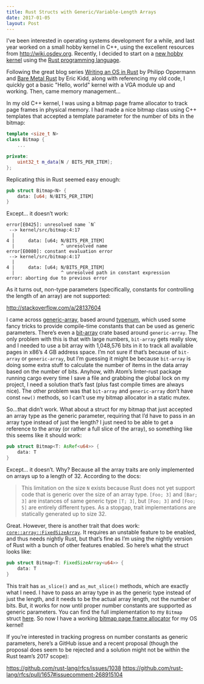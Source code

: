 ```yaml
---
title: Rust Structs with Generic/Variable-Length Arrays
date: 2017-01-05
layout: Post
---
```


I’ve been interested in operating systems development for a while, and last year worked on a small hobby kernel in C++, using the excellent resources from http://wiki.osdev.org. Recently, I decided to start on a [new hobby kernel](https://github.com/iBeliever/osdev) using the [Rust programming language](https://github.com/iBeliever/osdev).

Following the great blog series [Writing an OS in Rust](http://os.phil-opp.com/) by Philipp Oppermann and [Bare Metal Rust](http://www.randomhacks.net/bare-metal-rust/) by Eric Kidd, along with referencing my old code, I quickly got a basic "Hello, world" kernel with a VGA module up and working. Then, came memory management...

In my old C++ kernel, I was using a bitmap page frame allocator to track page frames in physical memory. I had made a nice bitmap class using C++ templates that accepted a template parameter for the number of bits in the bitmap:

``` cpp
template <size_t N>
class Bitmap {
    ...

private:
    uint32_t m_data[N / BITS_PER_ITEM];
};
```

Replicating this in Rust seemed easy enough:

``` rust
pub struct Bitmap<N> {
    data: [u64; N/BITS_PER_ITEM]
}
```

Except... it doesn’t work:

```
error[E0425]: unresolved name `N`
 --> kernel/src/bitmap:4:17
  |
4 |     data: [u64; N/BITS_PER_ITEM]
  |                 ^ unresolved name
error[E0080]: constant evaluation error
 --> kernel/src/bitmap:4:17
  |
4 |     data: [u64; N/BITS_PER_ITEM]
  |                 ^ unresolved path in constant expression
error: aborting due to previous error
```

As it turns out, non-type parameters (specifically, constants for controlling the length of an array) are not supported:

http://stackoverflow.com/a/28137604

I came across [generic-array](https://github.com/fizyk20/generic-array), based around [typenum](https://github.com/paholg/typenum), which used some fancy tricks to provide compile-time constants that can be used as generic parameters. There’s even a [bit-array](https://crates.io/crates/bit-array) crate based around `generic-array`. The only problem with this is that with large numbers, `bit-array` gets really slow, and I needed to use a bit array with 1,048,576 bits in it to track all available pages in x86’s 4 GB address space. I’m not sure if that’s because of `bit-array` or `generic-array`, but I’m guessing it might be because `bit-array` is doing some extra stuff to calculate the number of items in the data array based on the number of bits. Anyhow, with Atom’s linter-rust package running cargo every time I save a file and grabbing the global lock on my project, I need a solution that’s fast (plus fast compile times are always nice). The other problem was that `bit-array` and `generic-array` don’t have const `new()` methods, so I can’t use my bitmap allocator in a static mutex.

So...that didn’t work. What about a struct for my bitmap that just accepted an array type as the generic parameter, requiring that I’d have to pass in an array type instead of just the length? I just need to be able to get a reference to the array (or rather a full slice of the array), so something like this seems like it should work:

``` rust
pub struct Bitmap<T: AsRef<u64>> {
    data: T
}
```

Except... it doesn’t. Why? Because all the array traits are only implemented on arrays up to a length of 32. According to the docs:

> This limitation on the size `N` exists because Rust does not yet support code that is generic over the size of an array type. `[Foo; 3]` and `[Bar; 3]` are instances of same generic type `[T; 3]`, but `[Foo; 3]` and `[Foo; 5]` are entirely different types. As a stopgap, trait implementations are statically generated up to size 32.

Great. However, there is another trait that does work: [`core::array::FixedSizeArray`](https://doc.rust-lang.org/nightly/core/array/trait.FixedSizeArray.html). It requires an unstable feature to be enabled, and thus needs nightly Rust, but that’s fine as I’m using the nightly version of Rust with a bunch of other features enabled. So here’s what the struct looks like:

``` rust
pub struct Bitmap<T: FixedSizeArray<u64>> {
    data: T
}
```

This trait has `as_slice()` and `as_mut_slice()` methods, which are exactly what I need. I have to pass an array type in as the generic type instead of just the length, and it needs to be the actual array length, not the number of bits. But, it works for now until proper number constants are supported as generic parameters. You can find the full implementation to my `Bitmap` struct [here](https://github.com/iBeliever/osdev/blob/master/kernel/src/bitmap.rs). So now I have a working [bitmap page frame allocator](https://github.com/iBeliever/osdev/blob/master/kernel/src/arch/x86_64/mem/pmm.rs) for my OS kernel!

If you’re interested in tracking progress on number constants as generic parameters, here’s a GitHub issue and a recent proposal (though the proposal does seem to be rejected and a solution might not be within the Rust team’s 2017 scope):

https://github.com/rust-lang/rfcs/issues/1038
https://github.com/rust-lang/rfcs/pull/1657#issuecomment-268915104
